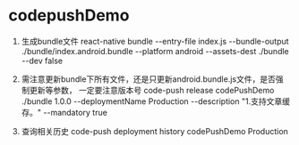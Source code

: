 # codepushDemo

1. 生成bundle文件
react-native bundle --entry-file index.js --bundle-output ./bundle/index.android.bundle --platform android --assets-dest ./bundle --dev false

2. 需注意更新bundle下所有文件，还是只更新android.bundle.js文件，是否强制更新等参数， 一定要注意版本号
code-push release codePushDemo ./bundle 1.0.0 --deploymentName Production --description "1.支持文章缓存。" --mandatory true

3. 查询相关历史
code-push deployment history codePushDemo Production
